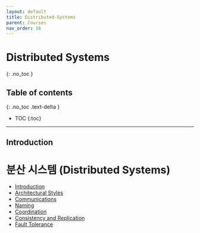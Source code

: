 ```yaml
---
layout: default
title: Distributed-Systems
parent: Courses
nav_order: 16
---
```


# Distributed Systems

{: .no_toc }

## Table of contents

{: .no_toc .text-delta }

- TOC
  {:toc}

---

## Introduction

# 분산 시스템 (Distributed Systems)

- [Introduction](distributed_systems/introduction.md)
- [Architectural Styles](distributed_systems/architecture.md)
- [Communications](distributed_systems/communication.md)
- [Naming](distributed_systems/naming.md)
- [Coordination](distributed_systems/coordination.md)
- [Consistency and Replication](distributed_systems/consistency.md)
- [Fault Tolerance](distributed_systems/fault_tolerance.md)
